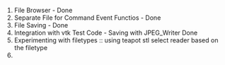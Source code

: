 1. File Browser   - Done 
2. Separate File for Command Event Functios - Done 
3. File Saving  - Done 
4. Integration with vtk Test Code - Saving with JPEG_Writer Done 
5. Experimenting with filetypes :: using teapot stl
    select reader based on the filetype
6. 